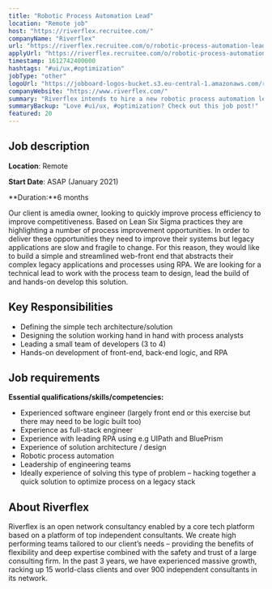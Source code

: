 ```yaml
---
title: "Robotic Process Automation Lead"
location: "Remote job"
host: "https://riverflex.recruitee.com/"
companyName: "Riverflex"
url: "https://riverflex.recruitee.com/o/robotic-process-automation-lead"
applyUrl: "https://riverflex.recruitee.com/o/robotic-process-automation-lead/c/new"
timestamp: 1612742400000
hashtags: "#ui/ux,#optimization"
jobType: "other"
logoUrl: "https://jobboard-logos-bucket.s3.eu-central-1.amazonaws.com/riverflex"
companyWebsite: "https://www.riverflex.com/"
summary: "Riverflex intends to hire a new robotic process automation lead. If you have experience with leading RPA using e, consider applying."
summaryBackup: "Love #ui/ux, #optimization? Check out this job post!"
featured: 20
---
```


## Job description

**Location**: Remote

**Start Date**: ASAP (January 2021)

**Duration:**6 months

Our client is amedia owner, looking to quickly improve process efficiency to improve competitiveness. Based on Lean Six Sigma practices they are highlighting a number of process improvement opportunities. In order to deliver these opportunities they need to improve their systems but legacy applications are slow and fragile to change. For this reason, they would like to build a simple and streamlined web-front end that abstracts their complex legacy applications and processes using RPA. We are looking for a technical lead to work with the process team to design, lead the build of and hands-on develop this solution.

## Key Responsibilities

*   Defining the simple tech architecture/solution
*   Designing the solution working hand in hand with process analysts
*   Leading a small team of developers (3 to 4)
*   Hands-on development of front-end, back-end logic, and RPA

## Job requirements

**Essential qualifications/skills/competencies:**

*   Experienced software engineer (largely front end or this exercise but there may need to be logic built too)
*   Experience as full-stack engineer
*   Experience with leading RPA using e.g UIPath and BluePrism
*   Experience of solution architecture / design
*   Robotic process automation
*   Leadership of engineering teams
*   Ideally experience of solving this type of problem – hacking together a quick solution to optimize process on a legacy stack

## About Riverflex

Riverflex is an open network consultancy enabled by a core tech platform based on a platform of top independent consultants. We create high performing teams tailored to our client’s needs – providing the benefits of flexibility and deep expertise combined with the safety and trust of a large consulting firm. In the past 3 years, we have experienced massive growth, racking up 15 world-class clients and over 900 independent consultants in its network.
